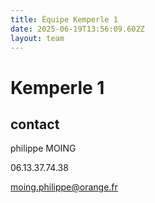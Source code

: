 ```yaml
---
title: Équipe Kemperle 1
date: 2025-06-19T13:56:09.602Z
layout: team
---
```


# Kemperle 1



## contact 

philippe MOING

06.13.37.74.38 

moing.philippe@orange.fr


